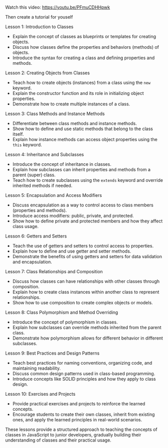 Watch this video: https://youtu.be/PFmuCDHHpwk

Then create a tutorial for youself

Lesson 1: Introduction to Classes

- Explain the concept of classes as blueprints or templates for creating objects.
- Discuss how classes define the properties and behaviors (methods) of objects.
- Introduce the syntax for creating a class and defining properties and methods.

Lesson 2: Creating Objects from Classes

- Teach how to create objects (instances) from a class using the `new` keyword.
- Explain the constructor function and its role in initializing object properties.
- Demonstrate how to create multiple instances of a class.

Lesson 3: Class Methods and Instance Methods

- Differentiate between class methods and instance methods.
- Show how to define and use static methods that belong to the class itself.
- Explain how instance methods can access object properties using the `this` keyword.

Lesson 4: Inheritance and Subclasses

- Introduce the concept of inheritance in classes.
- Explain how subclasses can inherit properties and methods from a parent (super) class.
- Teach how to create subclasses using the `extends` keyword and override inherited methods if needed.

Lesson 5: Encapsulation and Access Modifiers

- Discuss encapsulation as a way to control access to class members (properties and methods).
- Introduce access modifiers: public, private, and protected.
- Show how to define private and protected members and how they affect class usage.

Lesson 6: Getters and Setters

- Teach the use of getters and setters to control access to properties.
- Explain how to define and use getter and setter methods.
- Demonstrate the benefits of using getters and setters for data validation and encapsulation.

Lesson 7: Class Relationships and Composition

- Discuss how classes can have relationships with other classes through composition.
- Explain how to create class instances within another class to represent relationships.
- Show how to use composition to create complex objects or models.

Lesson 8: Class Polymorphism and Method Overriding

- Introduce the concept of polymorphism in classes.
- Explain how subclasses can override methods inherited from the parent class.
- Demonstrate how polymorphism allows for different behavior in different subclasses.

Lesson 9: Best Practices and Design Patterns

- Teach best practices for naming conventions, organizing code, and maintaining readability.
- Discuss common design patterns used in class-based programming.
- Introduce concepts like SOLID principles and how they apply to class design.

Lesson 10: Exercises and Projects

- Provide practical exercises and projects to reinforce the learned concepts.
- Encourage students to create their own classes, inherit from existing ones, and apply the learned principles in real-world scenarios.

These lessons provide a structured approach to teaching the concepts of classes in JavaScript to junior developers, gradually building their understanding of classes and their practical usage.
